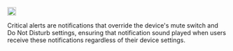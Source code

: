 <img alt="Badge" height="20px" src="https://androidweekly.net/issues/issue-618/badge">

Critical alerts are notifications that override the device's mute switch and Do Not Disturb settings, ensuring that notification sound played when users receive these notifications regardless of their device settings.
